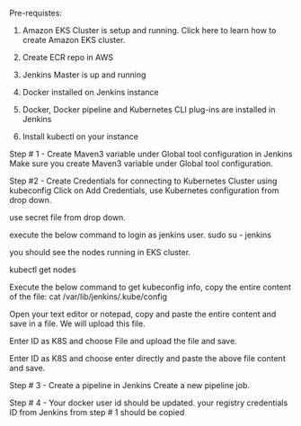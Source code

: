 Pre-requistes:
1. Amazon EKS Cluster is setup and running. Click here to learn how to create Amazon EKS cluster.
2. Create ECR repo in AWS
3. Jenkins Master is up and running
4. Docker installed on Jenkins instance 
5. Docker, Docker pipeline and Kubernetes CLI plug-ins are installed in Jenkins






6. Install kubectl on your instance

Step # 1 - Create Maven3 variable under Global tool configuration in Jenkins
Make sure you create Maven3 variable under Global tool configuration. 


Step #2 - Create Credentials for connecting to Kubernetes Cluster using kubeconfig
Click on Add Credentials, use Kubernetes configuration from drop down.


use secret file from drop down.



execute the below command to login as jenkins user.
sudo su - jenkins

you should see the nodes running in EKS cluster.

kubectl get nodes



Execute the below command to get kubeconfig info, copy the entire content of the file:
cat /var/lib/jenkins/.kube/config



Open your text editor or notepad, copy and paste the entire content and save in a file.
We will upload this file.


Enter ID as K8S and choose File and upload the file and save.



Enter ID as K8S and choose enter directly and paste the above file content and save.

Step # 3 - Create a pipeline in Jenkins
Create a new pipeline job.


Step # 4 - 
Your docker user id should be updated.
your registry credentials ID from Jenkins from step # 1 should be copied
